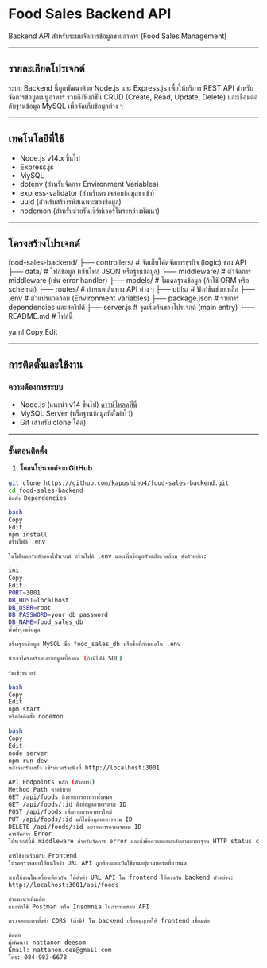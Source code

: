 # Food Sales Backend API

Backend API สำหรับระบบจัดการข้อมูลขายอาหาร (Food Sales Management)

---

## รายละเอียดโปรเจกต์

ระบบ Backend นี้ถูกพัฒนาด้วย Node.js และ Express.js เพื่อให้บริการ REST API สำหรับจัดการข้อมูลเมนูอาหาร รวมถึงฟังก์ชัน CRUD (Create, Read, Update, Delete) และเชื่อมต่อกับฐานข้อมูล MySQL เพื่อจัดเก็บข้อมูลต่าง ๆ

---

## เทคโนโลยีที่ใช้

- Node.js v14.x ขึ้นไป  
- Express.js  
- MySQL  
- dotenv (สำหรับจัดการ Environment Variables)  
- express-validator (สำหรับตรวจสอบข้อมูลขาเข้า)  
- uuid (สำหรับสร้างรหัสเฉพาะของข้อมูล)  
- nodemon (สำหรับช่วยรันเซิร์ฟเวอร์ในระหว่างพัฒนา)

---

## โครงสร้างโปรเจกต์

food-sales-backend/
├── controllers/ # จัดเก็บโค้ดจัดการธุรกิจ (logic) ของ API
├── data/ # ไฟล์ข้อมูล (เช่นไฟล์ JSON หรือฐานข้อมูล)
├── middleware/ # ตัวจัดการ middleware (เช่น error handler)
├── models/ # โมเดลฐานข้อมูล (ถ้าใช้ ORM หรือ schema)
├── routes/ # กำหนดเส้นทาง API ต่าง ๆ
├── utils/ # ฟังก์ชันช่วยเหลือ
├── .env # ตัวแปรแวดล้อม (Environment variables)
├── package.json # รายการ dependencies และสคริปต์
├── server.js # จุดเริ่มต้นของโปรเจกต์ (main entry)
└── README.md # ไฟล์นี้

yaml
Copy
Edit

---

## การติดตั้งและใช้งาน

### ความต้องการระบบ

- Node.js (แนะนำ v14 ขึ้นไป) [ดาวน์โหลดที่นี่](https://nodejs.org/)  
- MySQL Server (หรือฐานข้อมูลที่ตั้งค่าไว้)  
- Git (สำหรับ clone โค้ด)

---

### ขั้นตอนติดตั้ง

1. **โคลนโปรเจกต์จาก GitHub**

```bash
git clone https://github.com/kapushino4/food-sales-backend.git
cd food-sales-backend
ติดตั้ง Dependencies

bash
Copy
Edit
npm install
สร้างไฟล์ .env

ในโฟลเดอร์หลักของโปรเจกต์ สร้างไฟล์ .env และเพิ่มข้อมูลตัวแปรแวดล้อม ดังตัวอย่าง:

ini
Copy
Edit
PORT=3001
DB_HOST=localhost
DB_USER=root
DB_PASSWORD=your_db_password
DB_NAME=food_sales_db
ตั้งค่าฐานข้อมูล

สร้างฐานข้อมูล MySQL ชื่อ food_sales_db หรือชื่อที่กำหนดใน .env

นำเข้าโครงสร้างและข้อมูลเบื้องต้น (ถ้ามีไฟล์ SQL)

รันเซิร์ฟเวอร์

bash
Copy
Edit
npm start
หรือถ้าติดตั้ง nodemon

bash
Copy
Edit
node server
npm run dev
หลังจากรันเสร็จ เซิร์ฟเวอร์จะฟังที่ http://localhost:3001

API Endpoints หลัก (ตัวอย่าง)
Method Path คำอธิบาย
GET /api/foods ดึงรายการอาหารทั้งหมด
GET /api/foods/:id ดึงข้อมูลอาหารตาม ID
POST /api/foods เพิ่มรายการอาหารใหม่
PUT /api/foods/:id แก้ไขข้อมูลอาหารตาม ID
DELETE /api/foods/:id ลบรายการอาหารตาม ID
การจัดการ Error
โปรเจกต์นี้มี middleware สำหรับจัดการ error และส่งข้อความตอบกลับตามมาตรฐาน HTTP status code เช่น 400, 404, 500

การใช้งานร่วมกับ Frontend
โปรดตรวจสอบให้แน่ใจว่า URL API ถูกต้องและเปิดใช้งานอยู่ตามพอร์ตที่กำหนด

หากใช้งานในเครื่องเดียวกัน ให้ตั้งค่า URL API ใน frontend ให้ตรงกับ backend ตัวอย่าง:
http://localhost:3001/api/foods

คำแนะนำเพิ่มเติม
แนะนำใช้ Postman หรือ Insomnia ในการทดสอบ API

ตรวจสอบการตั้งค่า CORS (ถ้ามี) ใน backend เพื่ออนุญาตให้ frontend เชื่อมต่อ

ติดต่อ
ผู้พัฒนา: nattanon deesom
Email: nattanon.des@gmail.com
โทร: 084-983-6678

